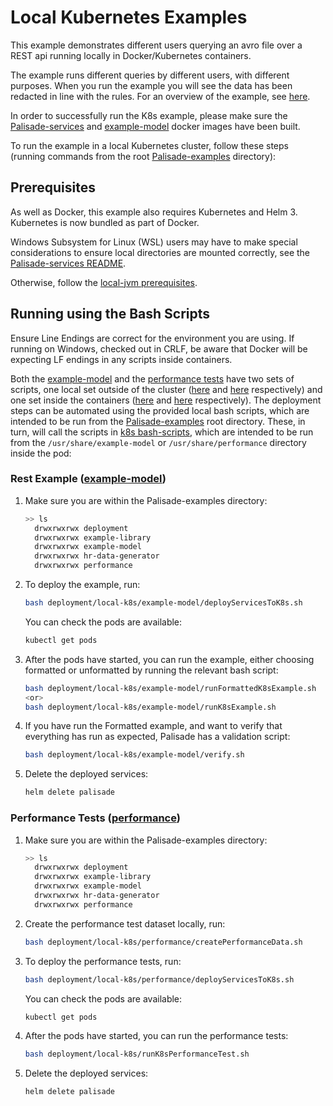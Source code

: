 <!--
 Copyright 2020 Crown Copyright
 
 Licensed under the Apache License, Version 2.0 (the "License");
 you may not use this file except in compliance with the License.
 You may obtain a copy of the License at
 
     http://www.apache.org/licenses/LICENSE-2.0
 
 Unless required by applicable law or agreed to in writing, software
 distributed under the License is distributed on an "AS IS" BASIS,
 WITHOUT WARRANTIES OR CONDITIONS OF ANY KIND, either express or implied.
 See the License for the specific language governing permissions and
 limitations under the License.
-->

# Local Kubernetes Examples

This example demonstrates different users querying an avro file over a REST api running locally in Docker/Kubernetes containers.

The example runs different queries by different users, with different purposes.
When you run the example you will see the data has been redacted in line with the rules.
For an overview of the example, see [here](../../README.md).

In order to successfully run the K8s example, please make sure the [Palisade-services](https://github.com/gchq/Palisade-services) and [example-model](../../example-model) docker images have been built.

To run the example in a local Kubernetes cluster, follow these steps (running commands from the root [Palisade-examples](../..) directory):

## Prerequisites
As well as Docker, this example also requires Kubernetes and Helm 3.
Kubernetes is now bundled as part of Docker.

Windows Subsystem for Linux (WSL) users may have to make special considerations to ensure local directories are mounted correctly, see the [Palisade-services README](https://github.com/gchq/Palisade-services/tree/main/README.md).

Otherwise, follow the [local-jvm prerequisites](../local-jvm/README.md).


## Running using the Bash Scripts

Ensure Line Endings are correct for the environment you are using. If running on Windows, checked out in CRLF, be aware that Docker will be expecting LF endings in any scripts inside containers.

Both the [example-model](../../example-model) and the [performance tests](../../performance) have two sets of scripts, one local set outside of the cluster ([here](./example-model) and [here](./performance) respectively) and one set inside the containers ([here](../../example-model/src/main/resources/k8s-bash-scripts) and [here](../../performance/src/main/resources/k8s-bash-scripts) respectively).
The deployment steps can be automated using the provided local bash scripts, which are intended to be run from the [Palisade-examples](../..) root directory.
These, in turn, will call the scripts in [k8s bash-scripts](../../example-model/src/main/resources/k8s-bash-scripts), which are intended to be run from the `/usr/share/example-model` or `/usr/share/performance` directory inside the pod:

### Rest Example ([example-model](../../example-model/README.md))
1. Make sure you are within the Palisade-examples directory:  
   ```bash
   >> ls
     drwxrwxrwx deployment
     drwxrwxrwx example-library
     drwxrwxrwx example-model
     drwxrwxrwx hr-data-generator
     drwxrwxrwx performance
   ```

1. To deploy the example, run:
   ```bash
   bash deployment/local-k8s/example-model/deployServicesToK8s.sh
   ```
   You can check the pods are available:
   ```bash
   kubectl get pods
   ```
   
1. After the pods have started, you can run the example, either choosing formatted or unformatted by running the relevant bash script:
   ```bash
   bash deployment/local-k8s/example-model/runFormattedK8sExample.sh
   <or>
   bash deployment/local-k8s/example-model/runK8sExample.sh
   ```
   
1. If you have run the Formatted example, and want to verify that everything has run as expected, Palisade has a validation script:
    ```bash
   bash deployment/local-k8s/example-model/verify.sh
    ```

1. Delete the deployed services:
    ```bash
    helm delete palisade
    ```

### Performance Tests ([performance](../../performance/README.md))
1. Make sure you are within the Palisade-examples directory:  
   ```bash
   >> ls
     drwxrwxrwx deployment
     drwxrwxrwx example-library
     drwxrwxrwx example-model
     drwxrwxrwx hr-data-generator
     drwxrwxrwx performance
   ```

1. Create the performance test dataset locally, run:
   ```bash
   bash deployment/local-k8s/performance/createPerformanceData.sh
   ```

1. To deploy the performance tests, run:
   ```bash
   bash deployment/local-k8s/performance/deployServicesToK8s.sh
   ```
   You can check the pods are available:
   ```bash
   kubectl get pods
   ```
   
1. After the pods have started, you can run the performance tests:
   ```bash
   bash deployment/local-k8s/runK8sPerformanceTest.sh
   ```

1. Delete the deployed services:
    ```bash
    helm delete palisade
    ```
